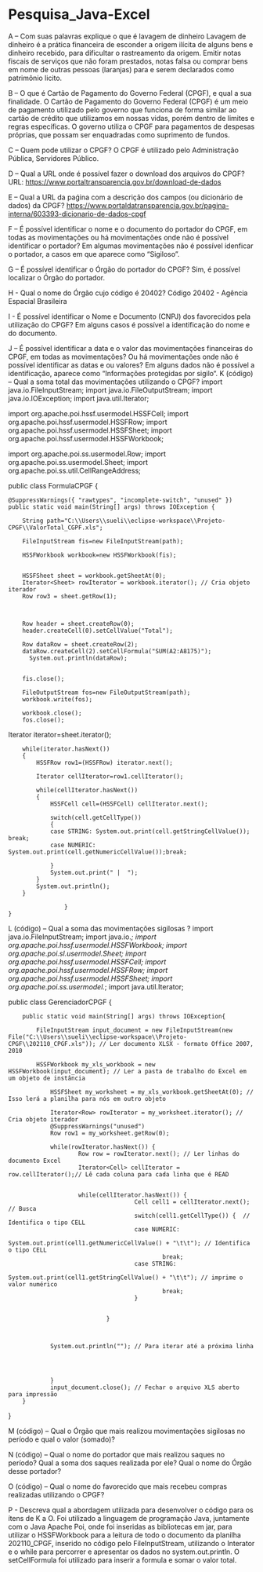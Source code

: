 # Pesquisa_Java-Excel





A – Com suas palavras explique o que é lavagem de dinheiro
Lavagem de dinheiro é a prática financeira de esconder a origem ilícita de alguns bens e dinheiro recebido, para dificultar o rastreamento da origem. Emitir notas fiscais de serviços que não foram prestados, notas falsa ou comprar bens em nome de outras pessoas (laranjas) para e serem declarados como patrimônio licito.


B – O que é Cartão de Pagamento do Governo Federal (CPGF), e qual a sua finalidade.
O Cartão de Pagamento do Governo Federal (CPGF) é um meio de pagamento utilizado pelo governo que funciona de forma similar ao cartão de crédito que utilizamos em nossas vidas, porém dentro de limites e regras específicas. O governo utiliza o CPGF para pagamentos de despesas próprias, que possam ser enquadradas como suprimento de fundos.


C – Quem pode utilizar o CPGF?
O CPGF é utilizado pelo Administração Pública, Servidores Público.

D – Qual a URL onde é possível fazer o download dos arquivos do CPGF?
URL:
https://www.portaltransparencia.gov.br/download-de-dados

E – Qual a URL da paǵina com a descrição dos campos (ou dicionário de dados) da CPGF?
https://www.portaldatransparencia.gov.br/pagina-interna/603393-dicionario-de-dados-cpgf

F – É possível identificar o nome e o documento do portador do CPGF, em todas as
movimentações ou há movimentações onde não é possível identificar o portador?
Em algumas movimentações não é possível idenficar o portador, a casos em que aparece como “Sigiloso”.


G – É possível identificar o Órgão do portador do CPGF?
Sim, é possível localizar o Órgão do portador.

H - Qual o nome do Órgão cujo código é 20402?
Código 20402 -  Agência Espacial Brasileira

I - É possível identificar o Nome e Documento (CNPJ) dos favorecidos pela utilização do CPGF?
Em alguns casos é possível a identificação do nome e do documento.


J – É possível identificar a data e o valor das movimentações financeiras do CPGF, em todas as movimentações? Ou há movimentações onde não é possível identificar as datas e ou valores?
Em alguns dados não é possível a identificação, aparece como “Informações protegidas por sigilo“.
K (código) – Qual a soma total das movimentações utilizando o CPGF?
import java.io.FileInputStream;
import java.io.FileOutputStream;
import java.io.IOException;
import java.util.Iterator;

import org.apache.poi.hssf.usermodel.HSSFCell;
import org.apache.poi.hssf.usermodel.HSSFRow;
import org.apache.poi.hssf.usermodel.HSSFSheet;
import org.apache.poi.hssf.usermodel.HSSFWorkbook;

import org.apache.poi.ss.usermodel.Row;
import org.apache.poi.ss.usermodel.Sheet;
import org.apache.poi.ss.util.CellRangeAddress;

public class FormulaCPGF {

	@SuppressWarnings({ "rawtypes", "incomplete-switch", "unused" })
	public static void main(String[] args) throws IOException {

		String path="C:\\Users\\sueli\\eclipse-workspace\\Projeto-CPGF\\ValorTotal_CGPF.xls";
		
		FileInputStream fis=new FileInputStream(path);
		
		HSSFWorkbook workbook=new HSSFWorkbook(fis);
		
		
		HSSFSheet sheet = workbook.getSheetAt(0);
		Iterator<Sheet> rowIterator = workbook.iterator(); // Cria objeto iterador
		Row row3 = sheet.getRow(1);
		
		
	
		Row header = sheet.createRow(0);
		header.createCell(0).setCellValue("Total");
		
		Row dataRow = sheet.createRow(2);
		dataRow.createCell(2).setCellFormula("SUM(A2:A8175)");
		  System.out.println(dataRow);
		 
		
		fis.close();
		
		FileOutputStream fos=new FileOutputStream(path);
		workbook.write(fos);
		
		workbook.close();
		fos.close();

                           
Iterator iterator=sheet.iterator();
		
		while(iterator.hasNext())
		{
			HSSFRow row1=(HSSFRow) iterator.next();
			
			Iterator cellIterator=row1.cellIterator();
			
			while(cellIterator.hasNext())
			{
				HSSFCell cell=(HSSFCell) cellIterator.next();
				
				switch(cell.getCellType())
				{
				case STRING: System.out.print(cell.getStringCellValue()); break;
				case NUMERIC: System.out.print(cell.getNumericCellValue());break;
				
				}
				System.out.print(" |  ");
			}
			System.out.println();
		}
                            
                    }
	}
            


L (código) – Qual a soma das movimentações sigilosas ?
import java.io.FileInputStream;
import java.io.*;
import org.apache.poi.hssf.usermodel.HSSFWorkbook;
import org.apache.poi.sl.usermodel.Sheet;
import org.apache.poi.hssf.usermodel.HSSFCell;
import org.apache.poi.hssf.usermodel.HSSFRow;
import org.apache.poi.hssf.usermodel.HSSFSheet;
import org.apache.poi.ss.usermodel.*;
import java.util.Iterator;

public class GerenciadorCPGF { 
	
     

		
		public static void main(String[] args) throws IOException{
               
        	FileInputStream input_document = new FileInputStream(new File("C:\\Users\\sueli\\eclipse-workspace\\Projeto-CPGF\\202110_CPGF.xls")); // Ler documento XLSX - formato Office 2007, 2010    
                
        	HSSFWorkbook my_xls_workbook = new HSSFWorkbook(input_document); // Ler a pasta de trabalho do Excel em um objeto de instância 
               
                HSSFSheet my_worksheet = my_xls_workbook.getSheetAt(0); // Isso lerá a planilha para nós em outro objeto 
                
                Iterator<Row> rowIterator = my_worksheet.iterator(); // Cria objeto iterador
                @SuppressWarnings("unused")
				Row row1 = my_worksheet.getRow(0);

                while(rowIterator.hasNext()) {
                        Row row = rowIterator.next(); // Ler linhas do documento Excel       
                        Iterator<Cell> cellIterator = row.cellIterator();// Lê cada coluna para cada linha que é READ 
                       
                        
                        while(cellIterator.hasNext()) {
                                        Cell cell1 = cellIterator.next(); // Busca 
                                        switch(cell1.getCellType()) {  // Identifica o tipo CELL 
                                        case NUMERIC:
                                                System.out.print(cell1.getNumericCellValue() + "\t\t"); // Identifica o tipo CELL
                                                break;
                                        case STRING:
                                                System.out.print(cell1.getStringCellValue() + "\t\t"); // imprime o valor numérico
                                                break;
                                        }
                                        
                                        
                                }
                        

                        
                System.out.println(""); // Para iterar até a próxima linha
                
                
           
                
                }
                input_document.close(); // Fechar o arquivo XLS aberto para impressão 
        }
}

M (código) – Qual o Órgão que mais realizou movimentações sigilosas no período e qual o valor (somado)?

N (código) – Qual o nome do portador que mais realizou saques no período? Qual a soma dos saques realizada por ele? Qual o nome do Órgão desse portador?


O (código) – Qual o nome do favorecido que mais recebeu compras realizadas utilizando o CPGF?

P - Descreva qual a abordagem utilizada para desenvolver o código para os ítens de K a O.
Foi utilizado a linguagem de programação Java, juntamente com o Java Apache Poi, onde foi inseridas as bibliotecas em jar, para utilizar o HSSFWorkbook para a leitura de todo o documento da planilha 202110_CPGF, inserido no código pelo FileInputStream, utilizando o Interator e o while para percorrer e apresentar os dados no system.out.println. O setCellFormula foi utilizado para inserir a formula e somar o valor total.
